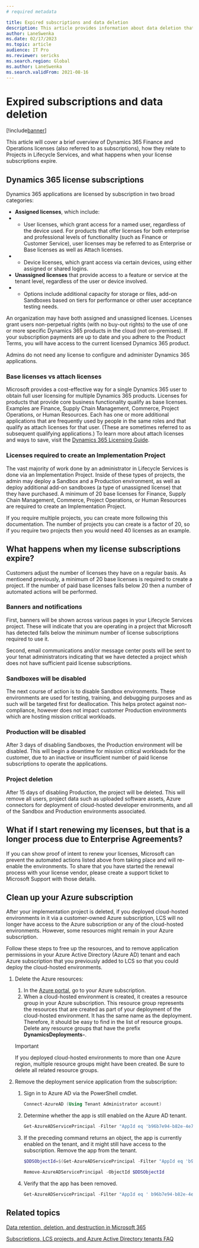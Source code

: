 ```yaml
---
# required metadata

title: Expired subscriptions and data deletion
description: This article provides information about data deletion that occurs after a Dynamics 365 Finance and Operations subscription expires. It also explains how to clean up cloud-hosted environments deployed to an Azure subscription after a project has been deleted.
author: LaneSwenka
ms.date: 02/17/2023
ms.topic: article
audience: IT Pro
ms.reviewer: sericks
ms.search.region: Global
ms.author: LaneSwenka
ms.search.validFrom: 2021-08-16
---
```


# Expired subscriptions and data deletion

[!include[banner](../includes/banner.md)]

This article will cover a brief overview of Dynamics 365 Finance and Operations licenses (also referred to as subscriptions), how they relate to Projects in Lifecycle Services, and what happens when your license subscriptions expire.

## Dynamics 365 license subscriptions
Dynamics 365 applications are licensed by subscription in two broad categories:
* **Assigned licenses**, which include:
* * User licenses, which grant access for a named user, regardless of the device used. For products that offer licenses for both enterprise and professional levels of functionality (such as Finance or Customer Service), user licenses may be referred to as Enterprise or Base licenses as well as Attach licenses.
* * Device licenses, which grant access via certain devices, using either assigned or shared logins.
* **Unassigned licenses** that provide access to a feature or service at the tenant level, regardless of the user or device involved.
* * Options include additional capacity for storage or files, add-on Sandboxes based on tiers for performance or other user acceptance testing needs.

An organization may have both assigned and unassigned licenses. Licenses grant users non-perpetual rights (with no buy-out rights) to the use of one or more specific Dynamics 365 products in the cloud (not on-premises). If your subscription payments are up to date and you adhere to the Product Terms, you will have access to the current licensed Dynamics 365 product.

Admins do not need any license to configure and administer Dynamics 365 applications.

### Base licenses vs attach licenses
Microsoft provides a cost-effective way for a single Dynamics 365 user to obtain full user licensing for multiple Dynamics 365 products. Licenses for products that provide core business functionality qualify as base licenses. Examples are Finance, Supply Chain Management, Commerce, Project Operations, or Human Resources. Each has one or more additional applications that are frequently used by people in the same roles and that qualify as attach licenses for that user. (These are sometimes referred to as subsequent qualifying applications.) To learn more about attach licenses and ways to save, visit the [Dynamics 365 Licensing Guide](https://aka.ms/dynamicslicensingguide).

### Licenses required to create an Implementation Project
The vast majority of work done by an administrator in Lifecycle Services is done via an Implementation Project.  Inside of these types of projects, the admin may deploy a Sandbox and a Production environment, as well as deploy additional add-on sandboxes  (a type of unassigned license) that they have purchased.  A minimum of 20 base licenses for Finance, Supply Chain Management, Commerce, Project Operations, or Human Resources are required to create an Implementation Project.

If you require multiple projects, you can create more following this documentation.  The number of projects you can create is a factor of 20, so if you require two projects then you would need 40 licenses as an example.

## What happens when my license subscriptions expire?
Customers adjust the number of licenses they have on a regular basis.  As mentioend previously, a minimum of 20 base licenses is required to create a project.  If the number of paid base licenses falls below 20 then a number of automated actions will be performed.

### Banners and notifications
First, banners will be shown across various pages in your Lifecycle Services project.  These will indicate that you are operating in a project that Microsoft has detected falls below the minimum number of license subscriptions required to use it.

Second, email communications and/or message center posts will be sent to your tenat administrators indicating that we have detected a project whish does not have sufficient paid license subscriptions.

### Sandboxes will be disabled
The next course of action is to disable Sandbox environments.  These environments are used for testing, training, and debugging purposes and as such will be targeted first for deallocation.  This helps protect against non-compliance, however does not impact customer Production environments which are hosting mission critical workloads.

### Production will be disabled
After 3 days of disabling Sandboxes, the Production environment will be disabled.  This will begin a downtime for mission critical workloads for the customer, due to an inactive or insufficient number of paid license subscriptions to operate the applications.

### Project deletion
After 15 days of disabling Production, the project will be deleted.  This will remove all users, project data such as uploaded software assets, Azure connectors for deployment of cloud-hosted developer environments, and all of the Sandbox and Production environments associated.

## What if I start renewing my licenses, but that is a longer process due to Enterprise Agreements?
If you can show proof of intent to renew your licenses, Microsoft can prevent the automated actions listed above from taking place and will re-enable the environments.  To share that you have started the renewal process with your license vendor, please create a support ticket to Microsoft Support with those details.

## Clean up your Azure subscription

After your implementation project is deleted, if you deployed cloud-hosted environments in it via a customer-owned Azure subscription, LCS will no longer have access to the Azure subscription or any of the cloud-hosted environments. However, some resources might remain in your Azure subscription.

Follow these steps to free up the resources, and to remove application permissions in your Azure Active Directory (Azure AD) tenant and each Azure subscription that you previously added to LCS so that you could deploy the cloud-hosted environments.

1. Delete the Azure resources:

    1. In the [Azure portal](https://portal.azure.com), go to your Azure subscription.
    1. When a cloud-hosted environment is created, it creates a resource group in your Azure subscription. This resource group represents the resources that are created as part of your deployment of the cloud-hosted environment. It has the same name as the deployment. Therefore, it should be easy to find in the list of resource groups. Delete any resource groups that have the prefix **DynamicsDeployments-**.

    > [!IMPORTANT]
    > If you deployed cloud-hosted environments to more than one Azure region, multiple resource groups might have been created. Be sure to delete all related resource groups.

1. Remove the deployment service application from the subscription:

    1. Sign in to Azure AD via the PowerShell cmdlet.

        ```powershell
        Connect-AzureAD (Using Tenant Administrator account)
        ```

    1. Determine whether the app is still enabled on the Azure AD tenant.

        ```powershell
        Get-AzureADServicePrincipal -Filter "AppId eq 'b96b7e94-b82e-4e71-99a0-cf7fb188acea'"
        ```

    1. If the preceding command returns an object, the app is currently enabled on the tenant, and it might still have access to the subscription. Remove the app from the tenant.

        ```powershell
        $DDSObjectId=$(Get-AzureADServicePrincipal -Filter "AppId eq 'b96b7e94-b82e-4e71-99a0-cf7fb188acea'").ObjectId
        ```

        ```powershell
        Remove-AzureADServicePrincipal -ObjectId $DDSObjectId
        ```

    1. Verify that the app has been removed.

        ```powershell
        Get-AzureADServicePrincipal -Filter "AppId eq ' b96b7e94-b82e-4e71-99a0-cf7fb188acea'"
        ```

## Related topics

[Data retention, deletion, and destruction in Microsoft 365](/compliance/assurance/assurance-data-retention-deletion-and-destruction-overview)

[Subscriptions, LCS projects, and Azure Active Directory tenants FAQ](../../fin-ops/get-started/subscription-overview.md)
